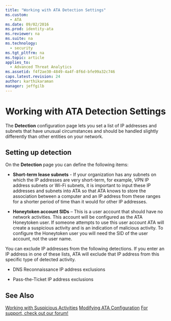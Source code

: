 ```yaml
---
title: "Working with ATA Detection Settings"
ms.custom: 
  - ATA
ms.date: 09/02/2016
ms.prod: identity-ata
ms.reviewer: na
ms.suite: na
ms.technology: 
  - security
ms.tgt_pltfrm: na
ms.topic: article
applies_to: 
  - Advanced Threat Analytics
ms.assetid: f4f2ae30-4849-4a4f-8f6d-bfe99a32c746
caps.latest.revision: 24
author: karthikaraman
manager: jeffgilb
---
```

# Working with ATA Detection Settings
The **Detection** configuration page lets you set a list of IP addresses and subnets that have unusual circumstances and should be handled slightly differently than other entities on your network.

## Setting up detection
On the **Detection** page you can define the following items:

-   **Short-term lease subnets** - If your organization has any subnets on which the IP addresses are very short-term, for example, VPN IP address subnets or Wi-Fi subnets, it is important to input these IP addresses and subnets into ATA so that ATA knows to store the association between a computer and an IP address from these ranges for a shorter period of time than it would for other IP addresses.

-   **Honeytoken account SIDs** – This is a user account that should have no network activities. This account will be configured as the ATA Honeytoken user. If someone attempts to use this user account ATA will create a suspicious activity and is an indication of malicious activity. To configure the Honeytoken user you will need the SID of the user account, not the user name.

You can exclude IP addresses from the following detections. If you enter an IP address in one of these lists, ATA will exclude that IP address from this specific type of detected activity.

-   DNS Reconnaissance IP address exclusions

-   Pass-the-Ticket IP address exclusions

## See Also
[Working with Suspicious Activities](../../ems/ATA_Content/Working-with-Suspicious-Activities.md)
 [Modifying ATA Configuration](../../ems/ATA_Content/Modifying-ATA-Configuration.md)
 [For support, check out our forum!](https://social.technet.microsoft.com/Forums/security/en-US/home?forum=mata)

